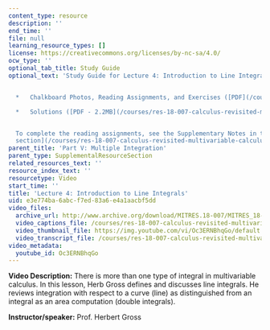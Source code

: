 ```yaml
---
content_type: resource
description: ''
end_time: ''
file: null
learning_resource_types: []
license: https://creativecommons.org/licenses/by-nc-sa/4.0/
ocw_type: ''
optional_tab_title: Study Guide
optional_text: 'Study Guide for Lecture 4: Introduction to Line Integrals


  *   Chalkboard Photos, Reading Assignments, and Exercises ([PDF](/courses/res-18-007-calculus-revisited-multivariable-calculus-fall-2011/resources/mitres_18_007_partv_lec04))

  *   Solutions ([PDF - 2.2MB](/courses/res-18-007-calculus-revisited-multivariable-calculus-fall-2011/resources/mitres_18_007_partv_sol04))


  To complete the reading assignments, see the Supplementary Notes in the [Study Materials
  section](/courses/res-18-007-calculus-revisited-multivariable-calculus-fall-2011/pages/study-materials).'
parent_title: 'Part V: Multiple Integration'
parent_type: SupplementalResourceSection
related_resources_text: ''
resource_index_text: ''
resourcetype: Video
start_time: ''
title: 'Lecture 4: Introduction to Line Integrals'
uid: e3e774ba-6abc-f7ed-83a6-e4a1aacbf5dd
video_files:
  archive_url: http://www.archive.org/download/MITRES.18-007/MITRES_18-007_Part5_lec4_300k.mp4
  video_captions_file: /courses/res-18-007-calculus-revisited-multivariable-calculus-fall-2011/70baf144251550ec9d511338eaa66166_Oc3ERNBhqGo.vtt
  video_thumbnail_file: https://img.youtube.com/vi/Oc3ERNBhqGo/default.jpg
  video_transcript_file: /courses/res-18-007-calculus-revisited-multivariable-calculus-fall-2011/243e012575d5233d60ceb7d39006bee5_Oc3ERNBhqGo.pdf
video_metadata:
  youtube_id: Oc3ERNBhqGo
---
```


**Video Description:** There is more than one type of integral in multivariable calculus. In this lesson, Herb Gross defines and discusses line integrals. He reviews integration with respect to a curve (line) as distinguished from an integral as an area computation (double integrals).

**Instructor/speaker:** Prof. Herbert Gross

